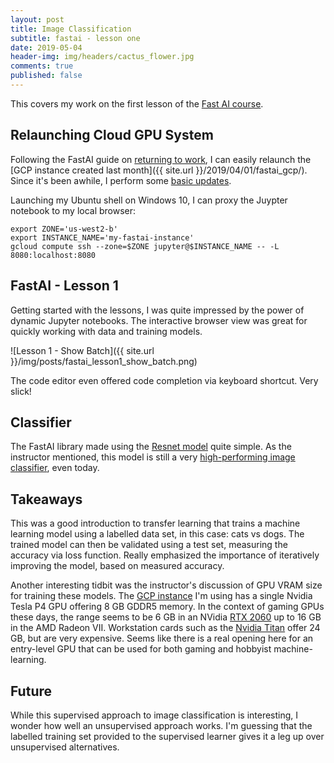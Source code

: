 ```yaml
---
layout: post
title: Image Classification
subtitle: fastai - lesson one
date: 2019-05-04
header-img: img/headers/cactus_flower.jpg
comments: true
published: false
---
```


This covers my work on the first lesson of the [Fast AI course](https://course.fast.ai/).

## Relaunching Cloud GPU System

Following the FastAI guide on [returning to work](https://course.fast.ai/update_gcp.html), I can easily relaunch the [GCP instance created last month]({{ site.url }}/2019/04/01/fastai_gcp/).  Since it's been awhile, I perform some [basic updates](https://course.fast.ai/start_gcp.html#step-4-access-fastai-materials-and-update-packages).

Launching my Ubuntu shell on Windows 10, I can proxy the Juypter notebook to my local browser:
```
export ZONE='us-west2-b'
export INSTANCE_NAME='my-fastai-instance'
gcloud compute ssh --zone=$ZONE jupyter@$INSTANCE_NAME -- -L 8080:localhost:8080
```

## FastAI - Lesson 1

Getting started with the lessons, I was quite impressed by the power of dynamic Jupyter notebooks.  The interactive browser view was great for quickly working with data and training models. 

![Lesson 1 - Show Batch]({{ site.url }}/img/posts/fastai_lesson1_show_batch.png)

The code editor even offered code completion via keyboard shortcut.  Very slick! 

## Classifier

The FastAI library made using the [Resnet model](https://en.wikipedia.org/wiki/Residual_neural_network) quite simple.  As the instructor mentioned, this model is still a very [high-performing image classifier](https://dawn.cs.stanford.edu/benchmark/v1/index.html), even today. 

## Takeaways

This was a good introduction to transfer learning that trains a machine learning model using a labelled data set, in this case: cats vs dogs.  The trained model can then be validated using a test set, measuring the accuracy via loss function.  Really emphasized the importance of iteratively improving the model, based on measured accuracy.

Another interesting tidbit was the instructor's discussion of GPU VRAM size for training these models.  The [GCP instance](https://cloud.google.com/compute/docs/gpus/) I'm using has a single Nvidia Tesla P4 GPU offering 8 GB GDDR5 memory.  In the context of gaming GPUs these days, the range seems to be 6 GB in an NVidia [RTX 2060](https://www.nvidia.com/en-us/geforce/graphics-cards/rtx-2060/) up to 16 GB in the AMD Radeon VII.  Workstation cards such as the [Nvidia Titan](https://www.nvidia.com/en-us/titan/titan-rtx/) offer 24 GB, but are very expensive.  Seems like there is a real opening here for an entry-level GPU that can be used for both gaming and hobbyist machine-learning.

## Future

While this supervised approach to image classification is interesting, I wonder how well an unsupervised approach works.  I'm guessing that the labelled training set provided to the supervised learner gives it a leg up over unsupervised alternatives.

